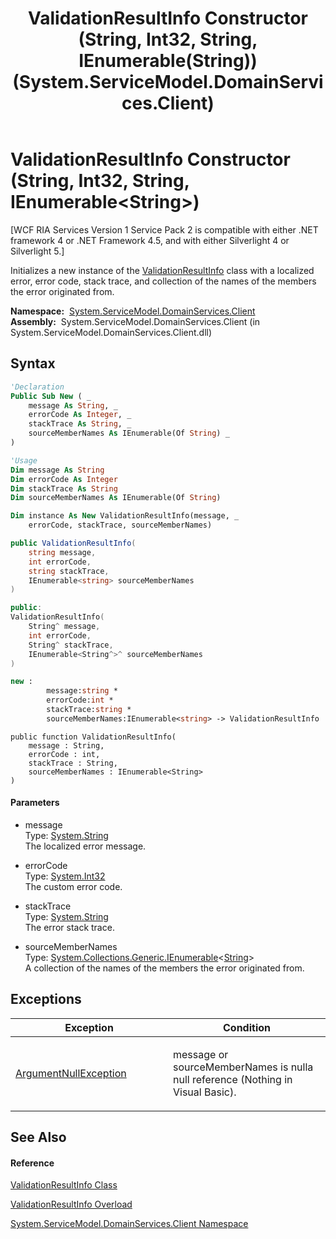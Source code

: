 ﻿---
title: ValidationResultInfo Constructor (String, Int32, String, IEnumerable(String)) (System.ServiceModel.DomainServices.Client)
TOCTitle: ValidationResultInfo Constructor (String, Int32, String, IEnumerable(String))
ms:assetid: M:System.ServiceModel.DomainServices.Client.ValidationResultInfo.#ctor(System.String,System.Int32,System.String,System.Collections.Generic.IEnumerable{System.String})
ms:mtpsurl: https://msdn.microsoft.com/en-us/library/system.servicemodel.domainservices.client.validationresultinfo.validationresultinfo(v=VS.91)
ms:contentKeyID: 28754674
ms.date: 01/27/2012
mtps_version: v=VS.91
dev_langs:
- vb
- csharp
- c++
- fsharp
- jscript
api_location:
- System.ServiceModel.DomainServices.Client.dll
api_name:
- System.ServiceModel.DomainServices.Client.ValidationResultInfo..ctor
api_type:
- Managed
topic_type:
- apiref
- kbSyntax
product_family_name: VS
ROBOTS: INDEX,FOLLOW
---

# ValidationResultInfo Constructor (String, Int32, String, IEnumerable\<String\>)

\[WCF RIA Services Version 1 Service Pack 2 is compatible with either .NET framework 4 or .NET Framework 4.5, and with either Silverlight 4 or Silverlight 5.\]

Initializes a new instance of the [ValidationResultInfo](ff423246\(v=vs.91\).md) class with a localized error, error code, stack trace, and collection of the names of the members the error originated from.

**Namespace:**  [System.ServiceModel.DomainServices.Client](ff422479\(v=vs.91\).md)  
**Assembly:**  System.ServiceModel.DomainServices.Client (in System.ServiceModel.DomainServices.Client.dll)

## Syntax

``` vb
'Declaration
Public Sub New ( _
    message As String, _
    errorCode As Integer, _
    stackTrace As String, _
    sourceMemberNames As IEnumerable(Of String) _
)
```

``` vb
'Usage
Dim message As String
Dim errorCode As Integer
Dim stackTrace As String
Dim sourceMemberNames As IEnumerable(Of String)

Dim instance As New ValidationResultInfo(message, _
    errorCode, stackTrace, sourceMemberNames)
```

``` csharp
public ValidationResultInfo(
    string message,
    int errorCode,
    string stackTrace,
    IEnumerable<string> sourceMemberNames
)
```

``` c++
public:
ValidationResultInfo(
    String^ message, 
    int errorCode, 
    String^ stackTrace, 
    IEnumerable<String^>^ sourceMemberNames
)
```

``` fsharp
new : 
        message:string * 
        errorCode:int * 
        stackTrace:string * 
        sourceMemberNames:IEnumerable<string> -> ValidationResultInfo
```

``` jscript
public function ValidationResultInfo(
    message : String, 
    errorCode : int, 
    stackTrace : String, 
    sourceMemberNames : IEnumerable<String>
)
```

#### Parameters

  - message  
    Type: [System.String](https://msdn.microsoft.com/en-us/library/s1wwdcbf)  
    The localized error message.  

<!-- end list -->

  - errorCode  
    Type: [System.Int32](https://msdn.microsoft.com/en-us/library/td2s409d)  
    The custom error code.  

<!-- end list -->

  - stackTrace  
    Type: [System.String](https://msdn.microsoft.com/en-us/library/s1wwdcbf)  
    The error stack trace.  

<!-- end list -->

  - sourceMemberNames  
    Type: [System.Collections.Generic.IEnumerable](https://msdn.microsoft.com/en-us/library/9eekhta0)\<[String](https://msdn.microsoft.com/en-us/library/s1wwdcbf)\>  
    A collection of the names of the members the error originated from.  

## Exceptions

<table>
<colgroup>
<col style="width: 50%" />
<col style="width: 50%" />
</colgroup>
<thead>
<tr class="header">
<th>Exception</th>
<th>Condition</th>
</tr>
</thead>
<tbody>
<tr class="odd">
<td><a href="https://msdn.microsoft.com/en-us/library/27426hcy">ArgumentNullException</a></td>
<td><p>message or sourceMemberNames is nulla null reference (Nothing in Visual Basic).</p></td>
</tr>
</tbody>
</table>

## See Also

#### Reference

[ValidationResultInfo Class](ff423246\(v=vs.91\).md)

[ValidationResultInfo Overload](ff422143\(v=vs.91\).md)

[System.ServiceModel.DomainServices.Client Namespace](ff422479\(v=vs.91\).md)


